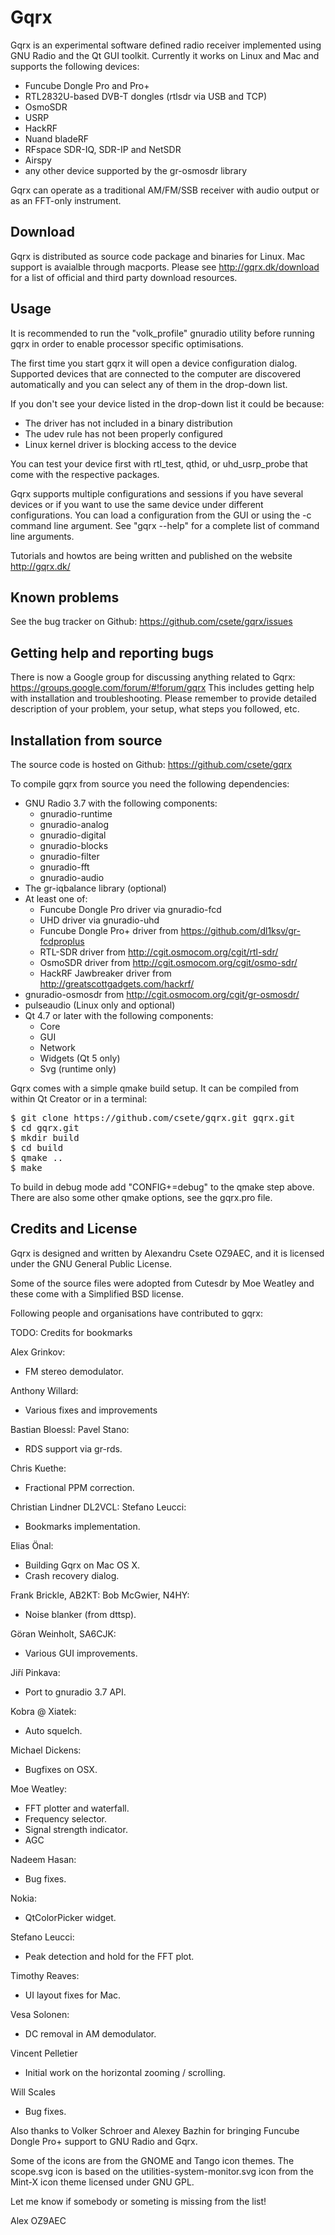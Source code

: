 Gqrx
====

Gqrx is an experimental software defined radio receiver implemented using GNU
Radio and the Qt GUI toolkit. Currently it works on Linux and Mac and supports
the following devices:
- Funcube Dongle Pro and Pro+
- RTL2832U-based DVB-T dongles (rtlsdr via USB and TCP)
- OsmoSDR
- USRP
- HackRF
- Nuand bladeRF
- RFspace SDR-IQ, SDR-IP and NetSDR
- Airspy
- any other device supported by the gr-osmosdr library

Gqrx can operate as a traditional AM/FM/SSB receiver with audio output or as an
FFT-only instrument.


Download
--------

Gqrx is distributed as source code package and binaries for Linux. Mac support
is avaialble through macports. Please see http://gqrx.dk/download for a list of
official and third party download resources.


Usage
-----

It is recommended to run the "volk_profile" gnuradio utility before running gqrx
in order to enable processor specific optimisations.

The first time you start gqrx it will open a device configuration dialog.
Supported devices that are connected to the computer are discovered
automatically and you can select any of them in the drop-down list.

If you don't see your device listed in the drop-down list it could be because:
- The driver has not included in a binary distribution
- The udev rule has not been properly configured
- Linux kernel driver is blocking access to the device

You can test your device first with rtl_test, qthid, or uhd_usrp_probe that
come with the respective packages.

Gqrx supports multiple configurations and sessions if you have several devices
or if you want to use the same device under different configurations. You can
load a configuration from the GUI or using the -c command line argument. See
"gqrx --help" for a complete list of command line arguments.

Tutorials and howtos are being written and published on the website
http://gqrx.dk/


Known problems
--------------

See the bug tracker on Github: https://github.com/csete/gqrx/issues


Getting help and reporting bugs
-------------------------------

There is now a Google group for discussing anything related to Gqrx:
https://groups.google.com/forum/#!forum/gqrx
This includes getting help with installation and troubleshooting. Please
remember to provide detailed description of your problem, your setup, what
steps you followed, etc.


Installation from source
------------------------

The source code is hosted on Github: https://github.com/csete/gqrx

To compile gqrx from source you need the following dependencies:
- GNU Radio 3.7 with the following components:
    - gnuradio-runtime
    - gnuradio-analog
    - gnuradio-digital
    - gnuradio-blocks
    - gnuradio-filter
    - gnuradio-fft
    - gnuradio-audio
- The gr-iqbalance library (optional)
- At least one of:
    - Funcube Dongle Pro driver via gnuradio-fcd
    - UHD driver via gnuradio-uhd
    - Funcube Dongle Pro+ driver from https://github.com/dl1ksv/gr-fcdproplus
    - RTL-SDR driver from http://cgit.osmocom.org/cgit/rtl-sdr/
    - OsmoSDR driver from http://cgit.osmocom.org/cgit/osmo-sdr/
    - HackRF Jawbreaker driver from http://greatscottgadgets.com/hackrf/
- gnuradio-osmosdr from http://cgit.osmocom.org/cgit/gr-osmosdr/
- pulseaudio (Linux only and optional)
- Qt 4.7 or later with the following components:
    - Core
    - GUI
    - Network
    - Widgets (Qt 5 only)
    - Svg (runtime only)

Gqrx comes with a simple qmake build setup. It can be compiled from within Qt
Creator or in a terminal:

<pre>
$ git clone https://github.com/csete/gqrx.git gqrx.git
$ cd gqrx.git
$ mkdir build
$ cd build
$ qmake ..
$ make
</pre>

To build in debug mode add "CONFIG+=debug" to the qmake step above. There are
also some other qmake options, see the gqrx.pro file.


Credits and License
-------------------

Gqrx is designed and written by Alexandru Csete OZ9AEC, and it is licensed
under the GNU General Public License.

Some of the source files were adopted from Cutesdr by Moe Weatley and these
come with a Simplified BSD license.

Following people and organisations have contributed to gqrx:


TODO: Credits for bookmarks


Alex Grinkov:
- FM stereo demodulator.

Anthony Willard:
- Various fixes and improvements

Bastian Bloessl:
Pavel Stano:
- RDS support via gr-rds.

Chris Kuethe:
- Fractional PPM correction.

Christian Lindner DL2VCL:
Stefano Leucci:
- Bookmarks implementation.

Elias Önal:
- Building Gqrx on Mac OS X.
- Crash recovery dialog.

Frank Brickle, AB2KT:
Bob McGwier, N4HY:
- Noise blanker (from dttsp).

Göran Weinholt, SA6CJK:
- Various GUI improvements.

Jiří Pinkava:
- Port to gnuradio 3.7 API.

Kobra @ Xiatek:
- Auto squelch.

Michael Dickens:
- Bugfixes on OSX.

Moe Weatley:
- FFT plotter and waterfall.
- Frequency selector.
- Signal strength indicator.
- AGC

Nadeem Hasan:
- Bug fixes.

Nokia:
- QtColorPicker widget.

Stefano Leucci:
- Peak detection and hold for the FFT plot.

Timothy Reaves:
- UI layout fixes for Mac.

Vesa Solonen:
- DC removal in AM demodulator.

Vincent Pelletier
- Initial work on the horizontal zooming / scrolling.

Will Scales
- Bug fixes.

Also thanks to Volker Schroer and Alexey Bazhin for bringing Funcube Dongle
Pro+ support to GNU Radio and Gqrx.

Some of the icons are from the GNOME and Tango icon themes. The scope.svg icon
is based on the utilities-system-monitor.svg icon from the Mint-X icon theme
licensed under GNU GPL.

Let me know if somebody or someting is missing from the list!

Alex OZ9AEC
